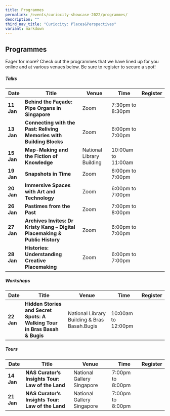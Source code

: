 ```yaml
---
title: Programmes
permalink: /events/curiocity-showcase-2022/programmes/
description: ""
third_nav_title: "Curiocity: Places&Perspectives"
variant: markdown
---
```

## **Programmes**

Eager for more? Check out the programmes that we have lined up for you online and at various venues below. Be sure to register to secure a spot!

##### **Talks**

| **Date** | **Title** | **Venue** | **Time** | **Register**|
| -------- | -------- | -------- | -------- | -------- |
|**11 Jan**    | **Behind the Façade: Pipe Organs in Singapore**  | Zoom     | 7:30pm to 8:30pm  |  |
|**13 Jan**     | **Connecting with the Past: Reliving Memories with Building Blocks**    | Zoom  | 6:00pm to 7:00pm    |  |
|**15 Jan**     | **Map-Making and the Fiction of Knowledge**    | National Library Building | 10:00am to 11:00am    |  |
| **19 Jan**     | **Snapshots in Time**    | Zoom  | 6:00pm to 7:00pm    |  |
| **20 Jan**     | **Immersive Spaces with Art and Technology**     |  Zoom   | 6:00pm to 7:00pm    |  |
| **26 Jan**     | **Pastimes from the Past**   | Zoom  | 7:00pm to 8:00pm    |  |
| **27 Jan**     | **Archives Invites: Dr Kristy Kang – Digital Placemaking & Public History**   | Zoom  | 6:00pm to 7:00pm    |  |
| **28 Jan**     | **Histories: Understanding Creative Placemaking**   | Zoom  | 6:00pm to 7:00pm    |  |

##### **Workshops**

| **Date** | **Title** | **Venue** | **Time** | **Register**|
| -------- | -------- | -------- | -------- | -------- |
| **22 Jan**    | **Hidden Stories and Secret Spots: A Walking Tour in Bras Basah & Bugis**     | National Library Building & Bras Basah.Bugis   | 10:00am to 12:00pm   |  |


##### **Tours**

| **Date** | **Title** | **Venue** | **Time** | **Register**|
| -------- | -------- | -------- | -------- | -------- |
| **14 Jan**    |**NAS Curator’s Insights Tour: Law of the Land**  | National Gallery Singapore  | 7:00pm to 8:00pm    |  |
| **21 Jan**    |**NAS Curator’s Insights Tour: Law of the Land**  | National Gallery Singapore  | 7:00pm to 8:00pm    |  |